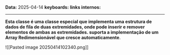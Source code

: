 
**Data:** 2025-04-14
**keyboards:** 
**links internos:** 
___

**Esta classe é uma classe especial que implementa uma estrutura de dados de fila de duas extremidades, onde pode inserir e remover elementos de ambas as extremidades. suporta a implementação de um Array Redimensionável que cresce automaticamente**.

![[Pasted image 20250414102340.png]]

